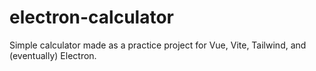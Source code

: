 # electron-calculator

Simple calculator made as a practice project for Vue, Vite, Tailwind, and (eventually) Electron.

